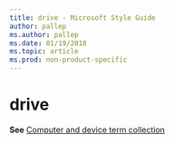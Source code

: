 ```yaml
---
title: drive - Microsoft Style Guide
author: pallep
ms.author: pallep
ms.date: 01/19/2018
ms.topic: article
ms.prod: non-product-specific
---
```


# drive

**See** [Computer and device term collection](/style-guide/a-z-word-list-term-collections/term-collections/computer-device-terms)
